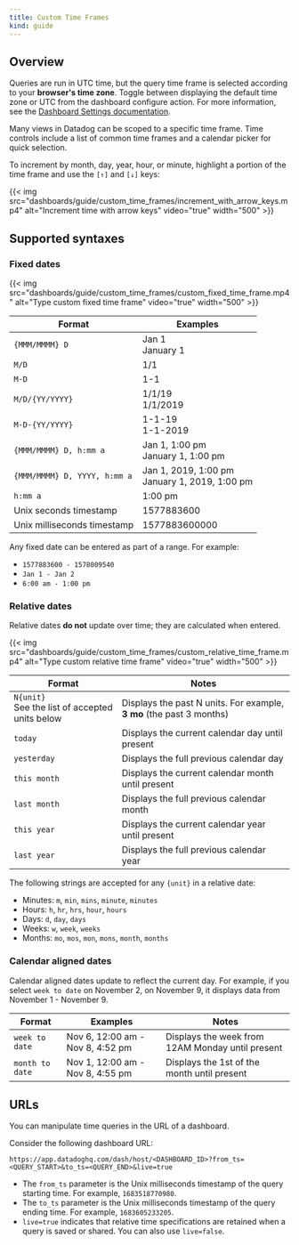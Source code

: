 ```yaml
---
title: Custom Time Frames
kind: guide
---
```


## Overview

<div class="alert alert-info">Queries are run in UTC time, but the query time frame is selected according to your <strong>browser's time zone</strong>. Toggle between displaying the default time zone or UTC from the dashboard configure action. For more information, see the <a href="/dashboards/#display-utc-time">Dashboard Settings documentation</a>.</div>

Many views in Datadog can be scoped to a specific time frame. Time controls include a list of common time frames and a calendar picker for quick selection.

To increment by month, day, year, hour, or minute, highlight a portion of the time frame and use the `[↑]` and `[↓]` keys:

{{< img src="dashboards/guide/custom_time_frames/increment_with_arrow_keys.mp4" alt="Increment time with arrow keys" video="true" width="500" >}}

## Supported syntaxes

### Fixed dates

{{< img src="dashboards/guide/custom_time_frames/custom_fixed_time_frame.mp4" alt="Type custom fixed time frame" video="true" width="500" >}}

| Format                       | Examples                                         |
|------------------------------|--------------------------------------------------|
| `{MMM/MMMM} D`               | Jan 1<br>January 1                               |
| `M/D`                        | 1&#8203;/&#8203;1                                |
| `M-D`                        | 1-1                                              |
| `M/D/{YY/YYYY}`              | 1/1/19<br>1/1/2019                               |
| `M-D-{YY/YYYY}`              | 1-1-19<br>1-1-2019                               |
| `{MMM/MMMM} D, h:mm a`       | Jan 1, 1:00 pm<br>January 1, 1:00 pm             |
| `{MMM/MMMM} D, YYYY, h:mm a` | Jan 1, 2019, 1:00 pm<br>January 1, 2019, 1:00 pm |
| `h:mm a`                     | 1:00 pm                                          |
| Unix seconds timestamp       | 1577883600                                       |
| Unix milliseconds timestamp  | 1577883600000                                    |

Any fixed date can be entered as part of a range. For example:
  * `1577883600 - 1578009540`
  * `Jan 1 - Jan 2`
  * `6:00 am - 1:00 pm`

### Relative dates

Relative dates **do not** update over time; they are calculated when entered.

{{< img src="dashboards/guide/custom_time_frames/custom_relative_time_frame.mp4" alt="Type custom relative time frame" video="true" width="500" >}}

| Format         | Notes                                                                            |
|----------------|----------------------------------------------------------------------------------|
| `N{unit}`<br> See the list of accepted units below      | Displays the past N units. For example, **3 mo** (the past 3 months)             |
| `today`        | Displays the current calendar day until present                                 |
| `yesterday`    | Displays the full previous calendar day                                         |
| `this month`   | Displays the current calendar month until present                                |
| `last month`   | Displays the full previous calendar month                                        |
| `this year`    | Displays the current calendar year until present                                 |
| `last year`    | Displays the full previous calendar year                                         |

The following strings are accepted for any `{unit}` in a relative date:
  * Minutes: `m`, `min`, `mins`, `minute`, `minutes`
  * Hours: `h`, `hr`, `hrs`, `hour`, `hours`
  * Days: `d`, `day`, `days`
  * Weeks: `w`, `week`, `weeks`
  * Months: `mo`, `mos`, `mon`, `mons`, `month`, `months`

### Calendar aligned dates

Calendar aligned dates update to reflect the current day. For example, if you select `week to date` on November 2, on November 9, it displays data from November 1 - November 9.

| Format         | Examples                                                                         | Notes                                                     |
|----------------|----------------------------------------------------------------------------------|-----------------------------------------------------------|
| `week to date` |  Nov 6, 12:00 am - Nov 8, 4:52 pm                                                | Displays the week from 12AM Monday until present          |
| `month to date`|  Nov 1, 12:00 am - Nov 8, 4:55 pm                                                | Displays the 1st of the month until present               |

## URLs

You can manipulate time queries in the URL of a dashboard.

Consider the following dashboard URL:

```
https://app.datadoghq.com/dash/host/<DASHBOARD_ID>?from_ts=<QUERY_START>&to_ts=<QUERY_END>&live=true
```

* The `from_ts` parameter is the Unix milliseconds timestamp of the query starting time. For example, `1683518770980`.
* The `to_ts` parameter is the Unix milliseconds timestamp of the query ending time. For example, `1683605233205`.
* `live=true` indicates that relative time specifications are retained when a query is saved or shared. You can also use `live=false`.
